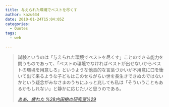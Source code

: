 ```yaml
---
title: 与えられた環境でベストを尽くす
author: kazu634
date: 2010-01-24T15:04:05Z
categories:
  - Quotes
tags:
  - web

---
```

<div class="section">
<blockquote title="ああ、疲れた %28内田樹の研究室%29" cite="http://blog.tatsuru.com/2010/01/18_1204.php">
<p>
      試験というのは「与えられた環境でベストを尽くす」ことのできる能力を問うものであって、「ベストの環境でなければベストが出せないからベストの環境を用意しろ」というような他責的な言葉づかいが不用意に口を衝いて出て来るような子どもはこのせちがらい世を長生きできぬのではないかという疑念がみなさまのうちにふっと兆しても私は「そういうこともあるかもしれない」と静かに応じたいと思うのである。
</p>
    
<p>
<cite><a href="http://blog.tatsuru.com/2010/01/18_1204.php" onclick="__gaTracker('send', 'event', 'outbound-article', 'http://blog.tatsuru.com/2010/01/18_1204.php', 'ああ、疲れた %28内田樹の研究室%29');" target="_blank">ああ、疲れた %28内田樹の研究室%29</a></cite>
</p>
</blockquote>
</div>
